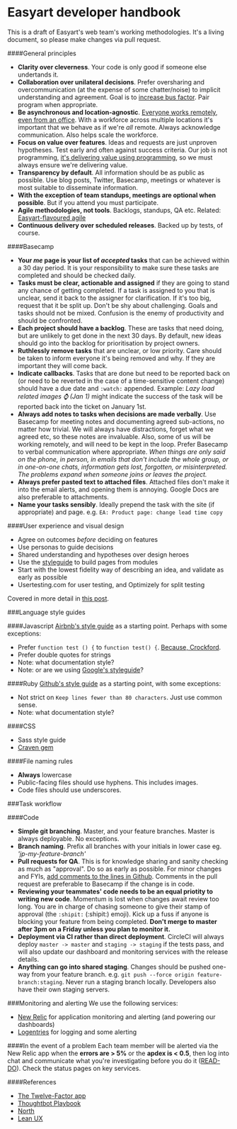 Easyart developer handbook
===========

This is a draft of Easyart's web team's working methodologies. It's a living document, so please make changes via pull request.

####General principles
* __Clarity over cleverness__. Your code is only good if someone else undertands it.
* __Collaboration over unilateral decisions__. Prefer oversharing and overcommunication (at the expense of some chatter/noise) to implicit understanding and agreement. Goal is to [increase bus factor](http://en.wikipedia.org/wiki/Bus_factor). Pair program when appropriate.
* __Be asynchronous and location-agnostic__. [Everyone works remotely, even from an office](http://blog.mongohq.com/making-remote-work-work-an-adventure-in-time-and-space/). With a workforce across multiple locations it's important that we behave as if we're _all_ remote. Always acknowledge communication. Also helps scale the workforce.
* __Focus on value over features__. Ideas and requests are just unproven hypotheses. Test early and often against success criteria. Our job is not programming, [it's delivering value using programming](http://blog.bahadir.io/posts/failed-entrepreneur.html), so we must always ensure we're delivering value.
* __Transparency by default__. All information should be as public as possible. Use blog posts, Twitter, Basecamp, meetings or whatever is most suitable to disseminate information.
* __With the exception of team standups, meetings are optional when possible__. But if you attend you must participate.
* __Agile methodologies, not tools__. Backlogs, standups, QA etc. Related: [Easyart-flavoured agile](http://easyart.github.io/2013/04/16/easyart-flavoured-agile/)
* __Continuous delivery over scheduled releases__. Backed up by tests, of course.

####Basecamp
* __Your _me_ page is your list of _accepted_ tasks__ that can be achieved within a 30 day period. It is your responsibility to make sure these tasks are completed and should be checked daily.
* __Tasks must be clear, actionable and assigned__ if they are going to stand any chance of getting completed. If a task is assigned to you that is unclear, send it back to the assigner for clarification. If it's too big, request that it be split up. Don't be shy about challenging. Goals and tasks should not be mixed. Confusion is the enemy of productivity and should be confronted.
* __Each project should have a backlog__. These are tasks that need doing, but are unlikely to get done in the next 30 days. By default, new ideas should go into the backlog for prioritisation by project owners.
* __Ruthlessly remove tasks__ that are unclear, or low priority. Care should be taken to inform everyone it's being removed and why. If they are important they will come back.
* __Indicate callbacks__. Tasks that are done but need to be reported back on (or need to be reverted in the case of a time-sensitive content change) should have a due date and `:watch:` appended. Example: _Lazy load related images :watch: (Jan 1)_ might indicate the success of the task will be reported back into the ticket on January 1st.
* __Always add notes to tasks when decisions are made verbally__. Use Basecamp for meeting notes and documenting agreed sub-actions, no matter how trivial. We will always have distractions, forget what we agreed etc, so these notes are invaluable. Also, some of us will be working remotely, and will need to be kept in the loop. Prefer Basecamp to verbal communication where appropriate. *When things are only said on the phone, in person, in emails that don't include the whole group, or in one-on-one chats, information gets lost, forgotten, or misinterpreted. The problems expand when someone joins or leaves the project.*
* __Always prefer pasted text to attached files__. Attached files don't make it into the email alerts, and opening them is annoying. Google Docs are also preferable to attachments. 
* __Name your tasks sensibly__. Ideally prepend the task with the site (if appropriate) and page. e.g. `EA: Product page: change lead time copy`
 
####User experience and visual design
* Agree on outcomes *before* deciding on features
* Use personas to guide decisions
* Shared understanding and hypotheses over design heroes
* Use the [styleguide](http://www.easyart.com/docs/styleguide) to build pages from modules
* Start with the lowest fidelity way of describing an idea, and validate as early as possible
* Usertesting.com for user testing, and Optimizely for split testing

Covered in more detail in [this post](http://easyart.github.io/2014/02/16/lean-ux-at-easyart/).

###Language style guides
  
####Javascript
[Airbnb's style guide](https://github.com/airbnb/javascript) as a starting point. Perhaps with some exceptions:
* Prefer `function test () {` to `function test() {`. [Because, Crockford](http://www.jslint.com/).
* Prefer double quotes for strings
* Note: what documentation style?
* Note: or are we using [Google's styleguide](http://google-styleguide.googlecode.com/svn/trunk/javascriptguide.xml)?
  
####Ruby
[Github's style guide](https://github.com/styleguide/ruby) as a starting point, with some exceptions:
* Not strict on `Keep lines fewer than 80 characters`. Just use common sense.
* Note: what documentation style?
  
####CSS
* Sass style guide
* [Craven gem](https://github.com/easyart/craven)

####File naming rules
* **Always** lowercase
* Public-facing files should use hyphens. This includes images.
* Code files should use underscores.

###Task workflow

####Code
* __Simple git branching__. Master, and your feature branches. Master is always deployable. No exceptions.
* __Branch naming__. Prefix all branches with your initials in lower case eg. *'jp-my-feature-branch'*
* __Pull requests for QA__. This is for knowledge sharing and sanity checking as much as "approval". Do so as early as possible. For minor changes and FYIs, [add comments to the lines in Github](https://help.github.com/articles/adding-commit-comments). Comments in the pull request are preferable to Basecamp if the change is in code. 
* __Reviewing your teammates' code needs to be an equal priotity to writing new code__. Momentum is lost when changes await review too long. You are in charge of chasing someone to give their stamp of approval (the `:shipit:` (:shipit:) emoji). Kick up a fuss if anyone is blocking your feature from being completed. **Don't merge to master after 3pm on a Friday unless you plan to monitor it.**
* __Deployment via CI rather than direct deployment__. CircleCI will always deploy `master -> master` and `staging -> staging` if the tests pass, and will also update our dashboard and monitoring services with the release details.
* __Anything can go into shared staging__. Changes should be pushed one-way from your feature branch. e.g. `git push --force origin feature-branch:staging`. Never run a staging branch locally. Developers also have their own staging servers.

###Monitoring and alerting
We use the following services:

* [New Relic](http://www.newrelic.com) for application monitoring and alerting (and powering our dashboards)
* [Logentries](http://www.logentries.com) for logging and some alerting

####In the event of a problem
Each team member will be alerted via the New Relic app when the **errors are > 5%** or the **apdex is < 0.5**, then log into chat and communicate what you're investigating before you do it ([READ-DO](http://lumbertribe.wordpress.com/2010/02/21/checklist-manifesto/)). Check the status pages on key services.

####References
* [The Twelve-Factor app](http://12factor.net/)
* [Thoughtbot Playbook](http://playbook.thoughtbot.com/)
* [North](https://github.com/Snugug/north)
* [Lean UX](http://www.amazon.co.uk/Lean-UX-Applying-Principles-Experience/dp/1449311652)
